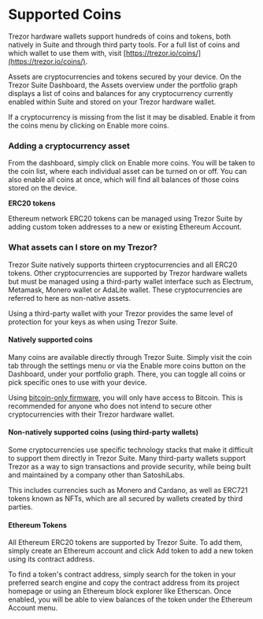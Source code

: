 # Supported Coins

Trezor hardware wallets support hundreds of coins and tokens, both natively in Suite and through third party tools. For a full list of coins and which wallet to use them with, visit [https://trezor.io/coins/](https://trezor.io/coins/).

Assets are cryptocurrencies and tokens secured by your device. On the Trezor Suite Dashboard, the Assets overview under the portfolio graph displays a list of coins and balances for any cryptocurrency currently enabled within Suite and stored on your Trezor hardware wallet.

If a cryptocurrency is missing from the list it may be disabled. Enable it from the coins menu by clicking on Enable more coins.

### Adding a cryptocurrency asset

From the dashboard, simply click on Enable more coins. You will be taken to the coin list, where each individual asset can be turned on or off. You can also enable all coins at once, which will find all balances of those coins stored on the device.

**ERC20 tokens**

Ethereum network ERC20 tokens can be managed using Trezor Suite by adding custom token addresses to a new or existing Ethereum Account.

### What assets can I store on my Trezor?

Trezor Suite natively supports thirteen cryptocurrencies and all ERC20 tokens. Other cryptocurrencies are supported by Trezor hardware wallets but must be managed using a third-party wallet interface such as Electrum, Metamask, Monero wallet or AdaLite wallet. These cryptocurrencies are referred to here as non-native assets.

Using a third-party wallet with your Trezor provides the same level of protection for your keys as when using Trezor Suite.

#### Natively supported coins

Many coins are available directly through Trezor Suite. Simply visit the coin tab through the settings menu or via the Enable more coins button on the Dashboard, under your portfolio graph. There, you can toggle all coins or pick specific ones to use with your device.

Using [bitcoin-only firmware](https://shop.trezor.io/btc-only/), you will only have access to Bitcoin. This is recommended for anyone who does not intend to secure other cryptocurrencies with their Trezor hardware wallet.

#### Non-natively supported coins \(using third-party wallets\)

Some cryptocurrencies use specific technology stacks that make it difficult to support them directly in Trezor Suite. Many third-party wallets support Trezor as a way to sign transactions and provide security, while being built and maintained by a company other than SatoshiLabs.

This includes currencies such as Monero and Cardano, as well as ERC721 tokens known as NFTs, which are all secured by wallets created by third parties.

#### Ethereum Tokens

All Ethereum ERC20 tokens are supported by Trezor Suite. To add them, simply create an Ethereum account and click Add token to add a new token using its contract address.

To find a token's contract address, simply search for the token in your preferred search engine and copy the contract address from its project homepage or using an Ethereum block explorer like Etherscan. Once enabled, you will be able to view balances of the token under the Ethereum Account menu.


